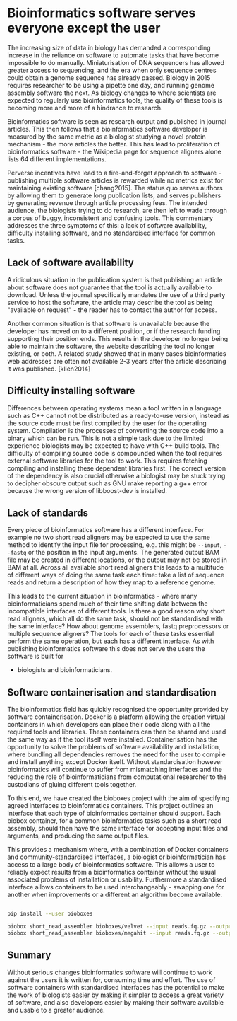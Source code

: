 # Bioinformatics software serves everyone except the user

The increasing size of data in biology has demanded a corresponding increase in
the reliance on software to automate tasks that have become impossible to do
manually. Miniaturisation of DNA sequencers has allowed greater access to
sequencing, and the era when only sequence centres could obtain a genome
sequence has already passed. Biology in 2015 requires researcher to be using a
pipette one day, and running genome assembly software the next. As biology
changes to where scientists are expected to regularly use bioinformatics tools,
the quality of these tools is becoming more and more of a hindrance to
research.

Bioinformatics software is seen as research output and published in journal
articles. This then follows that a bioinformatics software developer is
measured by the same metric as a biologist studying a novel protein mechanism -
the more articles the better. This has lead to proliferation of bioinformatics
software - the Wikipedia page for sequence aligners alone lists 64 different
implementations.

Perverse incentives have lead to a fire-and-forget approach to software -
publishing multiple software articles is rewarded while no metrics exist for
maintaining existing software [chang2015]. The status quo serves authors by
allowing them to generate long publication lists, and serves publishers by
generating revenue through article processing fees. The intended audience, the
biologists trying to do research, are then left to wade through a corpus of
buggy, inconsistent and confusing tools. This commentary addresses the three
symptoms of this: a lack of software availability, difficulty installing
software, and no standardised interface for common tasks.

## Lack of software availability

A ridiculous situation in the publication system is that publishing an article
about software does not guarantee that the tool is actually available to
download. Unless the journal specifically mandates the use of a third party
service to host the software, the article may describe the tool as being
"available on request" - the reader has to contact the author for access.

Another common situation is that software is unavailable because the developer
has moved on to a different position, or if the research funding supporting
their position ends. This results in the developer no longer being able to
maintain the software, the website describing the tool no longer existing, or
both. A related study showed that in many cases bioinformatics web addresses
are often not available 2-3 years after the article describing it was
published. [klien2014]

## Difficulty installing software

Differences between operating systems mean a tool written in a language such as
C++ cannot not be distributed as a ready-to-use version, instead as the source
code must be first compiled by the user for the operating system. Compilation
is the processes of converting the source code into a binary which can be run.
This is not a simple task due to the limited experience biologists may be
expected to have with C++ build tools. The difficulty of compiling source code
is compounded when the tool requires external software libraries for the tool
to work. This requires fetching compiling and installing these dependent
libraries first. The correct version of the dependency is also crucial
otherwise a biologist may be stuck trying to decipher obscure output such as
GNU make reporting a g++ error because the wrong version of libboost-dev is
installed.

## Lack of standards

Every piece of bioinformatics software has a different interface. For example
no two short read aligners may be expected to use the same method to identify
the input file for processing, e.g. this might be `--input`, `--fastq` or the
position in the input arguments. The generated output BAM file may be created
in different locations, or the output may not be stored in BAM at all. Across
all available short read aligners this leads to a multitude of different ways
of doing the same task each time: take a list of sequence reads and return a
description of how they map to a reference genome.

This leads to the current situation in bioinformatics - where many
bioinformaticians spend much of their time shifting data between the
incompatible interfaces of different tools. Is there a good reason why short
read aligners, which all do the same task, should not be standardised with the
same interface? How about genome assemblers, fastq preprocessors or multiple
sequence aligners? The tools for each of these tasks essential perform the same
operation, but each has a different interface. As with publishing
bioinformatics software this does not serve the users the software is built for
- biologists and bioinformaticians.

## Software containerisation and standardisation

The bioinformatics field has quickly recognised the opportunity provided by
software containerisation. Docker is a platform allowing the creation virtual
containers in which developers can place their code along with all the required
tools and libraries. These containers can then be shared and used the same way
as if the tool itself were installed. Containerisation has the opportunity to
solve the problems of software availability and installation, where bundling
all dependencies removes the need for the user to compile and install anything
except Docker itself. Without standardisation however bioinformatics will
continue to suffer from mismatching interfaces and the reducing the role of
bioinformaticians from computational researcher to the custodians of gluing
different tools together.

To this end, we have created the bioboxes project with the aim of specifying
agreed interfaces to bioinformatics containers. This project outlines an
interface that each type of bioinformatics container should support. Each
biobox container, for a common bioinformatics tasks such as a short read
assembly, should then have the same interface for accepting input files and
arguments, and producing the same output files.

This provides a mechanism where, with a combination of Docker containers and
community-standardised interfaces, a biologist or bioinformatician has access
to a large body of bioinformatics software. This allows a user to reliably
expect results from a bioinformatics container without the usual associated
problems of installation or usability. Furthermore a standardised interface
allows containers to be used interchangeably - swapping one for another when
improvements or a different an algorithm become available. 

``` bash

pip install --user bioboxes

biobox short_read_assembler bioboxes/velvet --input reads.fq.gz --output contigs.fa
biobox short_read_assembler bioboxes/megahit --input reads.fq.gz --output contigs.fa

```

## Summary

Without serious changes bioinformatics software will continue to work against
the users it is written for, consuming time and effort. The use of software
containers with standardised interfaces has the potential to make the work of
biologists easier by making it simpler to access a great variety of software,
and also developers easier by making their software available and usable to a
greater audience.
